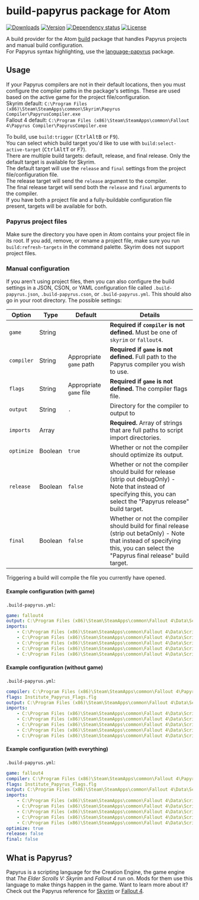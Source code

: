 # build-papyrus package for Atom
[![Downloads](https://img.shields.io/apm/dm/build-papyrus.svg)](https://atom.io/packages/build-papyrus)
[![Version](https://img.shields.io/apm/v/build-papyrus.svg)](https://atom.io/packages/build-papyrus)
[![Dependency status](https://david-dm.org/Gawdl3y/atom-build-papyrus.svg)](https://david-dm.org/Gawdl3y/atom-build-papyrus)
[![License](https://img.shields.io/apm/l/build-papyrus.svg)](LICENSE)

A build provider for the Atom [build](https://atom.io/packages/build) package that handles Papyrus projects and manual build configuration.  
For Papyrus syntax highlighting, use the [language-papyrus](https://atom.io/packages/language-papyrus) package.

## Usage
If your Papyrus compilers are not in their default locations, then you must configure the compiler paths in the package's settings.
These are used based on the active game for the project file/configuration.  
Skyrim default: `C:\Program Files (x86)\Steam\SteamApps\common\Skyrim\Papyrus Compiler\PapyrusCompiler.exe`  
Fallout 4 default:  `C:\Program Files (x86)\Steam\SteamApps\common\Fallout 4\Papyrus Compiler\PapyrusCompiler.exe`

To build, use `build:trigger` (<kbd>Ctrl</kbd><kbd>Alt</kbd><kbd>B</kbd> or <kbd>F9</kbd>).  
You can select which build target you'd like to use with `build:select-active-target` (<kbd>Ctrl</kbd><kbd>Alt</kbd><kbd>T</kbd> or <kbd>F7</kbd>).  
There are multiple build targets: default, release, and final release. Only the default target is available for Skyrim.  
The default target will use the `release` and `final` settings from the project file/configuration file.  
The release target will send the `release` argument to the compiler.  
The final release target will send both the `release` and `final` arguments to the compiler.  
If you have both a project file and a fully-buildable configuration file present, targets will be available for both.

### Papyrus project files
Make sure the directory you have open in Atom contains your project file in its root.
If you add, remove, or rename a project file, make sure you run `build:refresh-targets` in the command palette.
Skyrim does not support project files.

### Manual configuration
If you aren't using project files, then you can also configure the build settings in a JSON, CSON, or YAML configuration file called `.build-papyrus.json`, `.build-papyrus.cson`, or `.build-papyrus.yml`.
This should also go in your root directory. The possible settings:

| Option            | Type     | Default                   | Details                                                                                        |
|-------------------|----------|---------------------------|------------------------------------------------------------------------------------------------|
| `game`            | String   |                           | **Required if `compiler` is not defined.** Must be one of `skyrim` or `fallout4`.              |
| `compiler`        | String   | Appropriate `game` path   | **Required if `game` is not defined.** Full path to the Papyrus compiler you wish to use.      |
| `flags`           | String   | Appropriate `game` file   | **Required if `game` is not defined.** The compiler flags file.                                |
| `output`          | String   | `.`                       | Directory for the compiler to output to                                                        |
| `imports`         | Array    |                           | **Required.** Array of strings that are full paths to script import directories.               |
| `optimize`        | Boolean  | `true`                    | Whether or not the compiler should optimize its output.                                        |
| `release`         | Boolean  | `false`                   | Whether or not the compiler should build for release (strip out debugOnly) - Note that instead of specifying this, you can select the "Papyrus release" build target. |
| `final`           | Boolean  | `false`                   | Whether or not the compiler should build for final release (strip out betaOnly) - Note that instead of specifying this, you can select the "Papyrus final release" build target. |

Triggering a build will compile the file you currently have opened.

#### Example configuration (with game)
`.build-papyrus.yml`:
```yaml
game: fallout4
output: C:\Program Files (x86)\Steam\SteamApps\common\Fallout 4\Data\Scripts\
imports:
    - C:\Program Files (x86)\Steam\SteamApps\common\Fallout 4\Data\Scripts\Source\User
    - C:\Program Files (x86)\Steam\SteamApps\common\Fallout 4\Data\Scripts\Source\DLC03
    - C:\Program Files (x86)\Steam\SteamApps\common\Fallout 4\Data\Scripts\Source\DLC02
    - C:\Program Files (x86)\Steam\SteamApps\common\Fallout 4\Data\Scripts\Source\DLC01
    - C:\Program Files (x86)\Steam\SteamApps\common\Fallout 4\Data\Scripts\Source\Base
```

#### Example configuration (without game)
`.build-papyrus.yml`:
```yaml
compiler: C:\Program Files (x86)\Steam\SteamApps\common\Fallout 4\Papyrus Compiler\PapyrusCompiler.exe
flags: Institute_Papyrus_Flags.flg
output: C:\Program Files (x86)\Steam\SteamApps\common\Fallout 4\Data\Scripts\
imports:
    - C:\Program Files (x86)\Steam\SteamApps\common\Fallout 4\Data\Scripts\Source\User
    - C:\Program Files (x86)\Steam\SteamApps\common\Fallout 4\Data\Scripts\Source\DLC03
    - C:\Program Files (x86)\Steam\SteamApps\common\Fallout 4\Data\Scripts\Source\DLC02
    - C:\Program Files (x86)\Steam\SteamApps\common\Fallout 4\Data\Scripts\Source\DLC01
    - C:\Program Files (x86)\Steam\SteamApps\common\Fallout 4\Data\Scripts\Source\Base
```

#### Example configuration (with everything)
`.build-papyrus.yml`:
```yaml
game: fallout4
compiler: C:\Program Files (x86)\Steam\SteamApps\common\Fallout 4\Papyrus Compiler\PapyrusCompiler.exe
flags: Institute_Papyrus_Flags.flg
output: C:\Program Files (x86)\Steam\SteamApps\common\Fallout 4\Data\Scripts\
imports:
    - C:\Program Files (x86)\Steam\SteamApps\common\Fallout 4\Data\Scripts\Source\User
    - C:\Program Files (x86)\Steam\SteamApps\common\Fallout 4\Data\Scripts\Source\DLC03
    - C:\Program Files (x86)\Steam\SteamApps\common\Fallout 4\Data\Scripts\Source\DLC02
    - C:\Program Files (x86)\Steam\SteamApps\common\Fallout 4\Data\Scripts\Source\DLC01
    - C:\Program Files (x86)\Steam\SteamApps\common\Fallout 4\Data\Scripts\Source\Base
optimize: true
release: false
final: false
```

## What is Papyrus?
Papyrus is a scripting language for the Creation Engine, the game engine that *The Elder Scrolls V: Skyrim* and *Fallout 4* run on.
Mods for them use this language to make things happen in the game.
Want to learn more about it?
Check out the Papyrus reference for [Skyrim](http://www.creationkit.com/index.php?title=Category:Papyrus) or [Fallout 4](http://www.creationkit.com/fallout4/index.php?title=Category:Papyrus).

